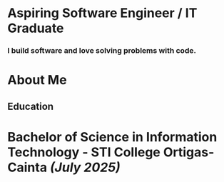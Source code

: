 # Aspiring Software Engineer / IT Graduate
### I build software and love solving problems with code.



# About Me
## Education
# Bachelor of Science in Information Technology - STI College Ortigas-Cainta _(July 2025)_

